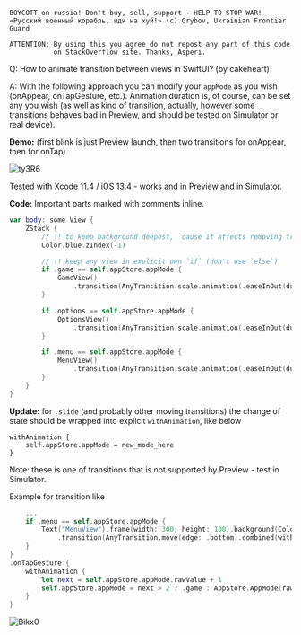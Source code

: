 ```
BOYCOTT on russia! Don't buy, sell, support - HELP TO STOP WAR!
«Русский военный корабль, иди на хуй!» (c) Grybov, Ukrainian Frontier Guard

ATTENTION: By using this you agree do not repost any part of this code
           on StackOverflow site. Thanks, Asperi.
```

Q: How to animate transition between views in SwiftUI? (by cakeheart)

A: With the following approach you can modify your `appMode` as you wish (onAppear, onTapGesture, etc.). Animation duration is, of course, can be set any you wish (as well as kind of transition, actually, however some transitions behaves bad in Preview, and should be tested on Simulator or real device).

**Demo:** (first blink is just Preview launch, then two transitions for onAppear, then for onTap)

![ty3R6](https://user-images.githubusercontent.com/62171579/166143815-1460a483-a1ac-4cd6-a4e2-8774707a7051.gif)

Tested with Xcode 11.4 / iOS 13.4 - works and in Preview and in Simulator.

**Code:** Important parts marked with comments inline.

```swift
var body: some View {
    ZStack {
        // !! to keep background deepest, `cause it affects removing transition
        Color.blue.zIndex(-1)

        // !! keep any view in explicit own `if` (don't use `else`)
        if .game == self.appStore.appMode {
            GameView()
                .transition(AnyTransition.scale.animation(.easeInOut(duration: 1)))
        }

        if .options == self.appStore.appMode {
            OptionsView()
                .transition(AnyTransition.scale.animation(.easeInOut(duration: 1)))
        }

        if .menu == self.appStore.appMode {
            MenuView()
                .transition(AnyTransition.scale.animation(.easeInOut(duration: 1)))
        }
    }
}
```

**Update:** for `.slide` (and probably other moving transitions) the change of state should be wrapped into explicit `withAnimation`, like below

```
withAnimation {
    self.appStore.appMode = new_mode_here
}
```

Note: these is one of transitions that is not supported by Preview - test in Simulator.

Example for transition like

```swift
    ...
    if .menu == self.appStore.appMode {
        Text("MenuView").frame(width: 300, height: 100).background(Color.red)
            .transition(AnyTransition.move(edge: .bottom).combined(with: .opacity).animation(.easeInOut(duration: 1)))
    }
}
.onTapGesture {
    withAnimation {
        let next = self.appStore.appMode.rawValue + 1
        self.appStore.appMode = next > 2 ? .game : AppStore.AppMode(rawValue: next)!
    }
}

```

![Bikx0](https://user-images.githubusercontent.com/62171579/166143822-7b8e8798-ff44-41d7-b349-75dc2a407613.gif)

